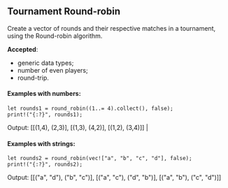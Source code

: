 ## Tournament Round-robin
Create a vector of rounds and their respective matches in a tournament, 
using the Round-robin algorithm.

<strong>Accepted</strong>:
- generic data types;
- number of even players;
- round-trip.
 
#### Examples with numbers:
```
let rounds1 = round_robin((1..= 4).collect(), false);
print!("{:?}", rounds1);
```
Output: [[(1,4), (2,3)], [(1,3), (4,2)], [(1,2), (3,4)]] | 

#### Examples with strings:
```
let rounds2 = round_robin(vec!["a", "b", "c", "d"], false);
print!("{:?}", rounds2);
```
Output: [[("a", "d"), ("b", "c")], [("a", "c"), ("d", "b")], [("a", "b"), ("c", "d")]]
